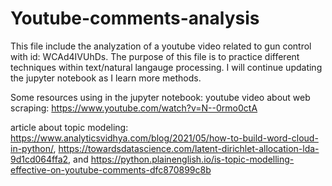 # Youtube-comments-analysis

This file include the analyzation of a youtube video related to gun control with id: WCAd4IVUhDs. The purpose of this file is to practice different techniques within text/natural langauge processing. I will continue updating the jupyter notebook as I learn more methods.

Some resources using in the jupyter notebook:
youtube video about web scraping: https://www.youtube.com/watch?v=N--0rmo0ctA

article about topic modeling: 
https://www.analyticsvidhya.com/blog/2021/05/how-to-build-word-cloud-in-python/, https://towardsdatascience.com/latent-dirichlet-allocation-lda-9d1cd064ffa2, and https://python.plainenglish.io/is-topic-modelling-effective-on-youtube-comments-dfc870899c8b
